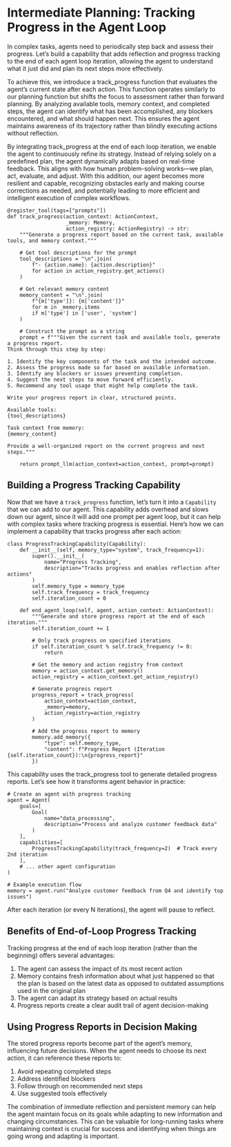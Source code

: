 # Intermediate Planning: Tracking Progress in the Agent Loop

In complex tasks, agents need to periodically step back and assess their progress. Let’s build a capability that adds reflection and progress tracking to the end of each agent loop iteration, allowing the agent to understand what it just did and plan its next steps more effectively.

To achieve this, we introduce a track_progress function that evaluates the agent’s current state after each action. This function operates similarly to our planning function but shifts the focus to assessment rather than forward planning. By analyzing available tools, memory context, and completed steps, the agent can identify what has been accomplished, any blockers encountered, and what should happen next. This ensures the agent maintains awareness of its trajectory rather than blindly executing actions without reflection.

By integrating track_progress at the end of each loop iteration, we enable the agent to continuously refine its strategy. Instead of relying solely on a predefined plan, the agent dynamically adapts based on real-time feedback. This aligns with how human problem-solving works—we plan, act, evaluate, and adjust. With this addition, our agent becomes more resilient and capable, recognizing obstacles early and making course corrections as needed, and potentially leading to more efficient and intelligent execution of complex workflows.

```
@register_tool(tags=["prompts"])
def track_progress(action_context: ActionContext,
                   _memory: Memory,
                   action_registry: ActionRegistry) -> str:
    """Generate a progress report based on the current task, available tools, and memory context."""

    # Get tool descriptions for the prompt
    tool_descriptions = "\n".join(
        f"- {action.name}: {action.description}"
        for action in action_registry.get_actions()
    )

    # Get relevant memory content
    memory_content = "\n".join(
        f"{m['type']}: {m['content']}"
        for m in _memory.items
        if m['type'] in ['user', 'system']
    )

    # Construct the prompt as a string
    prompt = f"""Given the current task and available tools, generate a progress report.
Think through this step by step:

1. Identify the key components of the task and the intended outcome.
2. Assess the progress made so far based on available information.
3. Identify any blockers or issues preventing completion.
4. Suggest the next steps to move forward efficiently.
5. Recommend any tool usage that might help complete the task.

Write your progress report in clear, structured points.

Available tools:
{tool_descriptions}

Task context from memory:
{memory_content}

Provide a well-organized report on the current progress and next steps."""

    return prompt_llm(action_context=action_context, prompt=prompt)
```

## Building a Progress Tracking Capability

Now that we have a `track_progress` function, let’s turn it into a `Capability` that we can add to our agent. This capability adds overhead and slows down our agent, since it will add one prompt per agent loop, but it can help with complex tasks where tracking progress is essential. Here’s how we can implement a capability that tracks progress after each action:

```
class ProgressTrackingCapability(Capability):
    def __init__(self, memory_type="system", track_frequency=1):
        super().__init__(
            name="Progress Tracking",
            description="Tracks progress and enables reflection after actions"
        )
        self.memory_type = memory_type
        self.track_frequency = track_frequency
        self.iteration_count = 0

    def end_agent_loop(self, agent, action_context: ActionContext):
        """Generate and store progress report at the end of each iteration."""
        self.iteration_count += 1

        # Only track progress on specified iterations
        if self.iteration_count % self.track_frequency != 0:
            return

        # Get the memory and action registry from context
        memory = action_context.get_memory()
        action_registry = action_context.get_action_registry()

        # Generate progress report
        progress_report = track_progress(
            action_context=action_context,
            _memory=memory,
            action_registry=action_registry
        )

        # Add the progress report to memory
        memory.add_memory({
            "type": self.memory_type,
            "content": f"Progress Report (Iteration {self.iteration_count}):\n{progress_report}"
        })
```

This capability uses the track_progress tool to generate detailed progress reports. Let’s see how it transforms agent behavior in practice:

```
# Create an agent with progress tracking
agent = Agent(
    goals=[
        Goal(
            name="data_processing",
            description="Process and analyze customer feedback data"
        )
    ],
    capabilities=[
        ProgressTrackingCapability(track_frequency=2)  # Track every 2nd iteration
    ],
    # ... other agent configuration
)

# Example execution flow
memory = agent.run("Analyze customer feedback from Q4 and identify top issues")
```

After each iteration (or every N iterations), the agent will pause to reflect.

## Benefits of End-of-Loop Progress Tracking

Tracking progress at the end of each loop iteration (rather than the beginning) offers several advantages:

1. The agent can assess the impact of its most recent action
2. Memory contains fresh information about what just happened so that the plan is based on the latest data as opposed to outdated assumptions used in the original plan
3. The agent can adapt its strategy based on actual results
4. Progress reports create a clear audit trail of agent decision-making

## Using Progress Reports in Decision Making

The stored progress reports become part of the agent’s memory, influencing future decisions. When the agent needs to choose its next action, it can reference these reports to:

1. Avoid repeating completed steps
2. Address identified blockers
3. Follow through on recommended next steps
4. Use suggested tools effectively

The combination of immediate reflection and persistent memory can help the agent maintain focus on its goals while adapting to new information and changing circumstances. This can be valuable for long-running tasks where maintaining context is crucial for success and identifying when things are going wrong and adapting is important.
